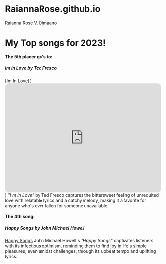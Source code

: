 # RaiannaRose.github.io
Raianna Rose V. Dimaano

# My Top songs for 2023!
#### The 5th placer go's to: 
##### Im in Love by Ted Fresco
[Im In Love](<iframe style="border-radius:12px" src="https://open.spotify.com/embed/track/2k2AJgV5PAA4pIl9jdJxqz?utm_source=generator" width="100%" height="352" frameBorder="0" allowfullscreen="" allow="autoplay; clipboard-write; encrypted-media; fullscreen; picture-in-picture" loading="lazy"></iframe>)
_"I'm in Love"_ by Ted Fresco captures the bittersweet feeling of unrequited love with relatable lyrics and a catchy melody, making it a favorite for anyone who's ever fallen for someone unavailable.

#### The 4th song: 
##### Happy Songs by John Michael Howell
[Happy Songs](https://open.spotify.com/track/5XbHjBks2qfY4hJcK0FtEq?si=752bfcc202434cd6)
John Michael Howell's _"Happy Songs"_ captivates listeners with its infectious optimism, reminding them to find joy in life's simple pleasures, even amidst challenges, through its upbeat tempo and uplifting lyrics.




